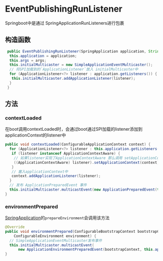 # EventPublishingRunListener

Springboot中是通过 SpringApplicationRunListeners进行包裹

## 构造函数

```java
 public EventPublishingRunListener(SpringApplication application, String[] args) {
  this.application = application;
  this.args = args;
  this.initialMulticaster = new SimpleApplicationEventMulticaster();
  // 将SPI加载到的`ApplicationListener`放入 initialMulticaster中
  for (ApplicationListener<?> listener : application.getListeners()) {
   this.initialMulticaster.addApplicationListener(listener);
  }
 }
```

## 方法

### contextLoaded

在boot调用contextLoaded时，会通过boot通过SPI加载的listener添加到applicationContext的listener中

```java
public void contextLoaded(ConfigurableApplicationContext context) {
  for (ApplicationListener<?> listener : this.application.getListeners()) {
   if (listener instanceof ApplicationContextAware) {
    // 如果listener实现了ApplicationContextAware 那么调用 setApplicationContext方法
    ((ApplicationContextAware) listener).setApplicationContext(context);
   }
   // 塞入applicationContext中
   context.addApplicationListener(listener);
  }
  // 发布 ApplicationPreparedEvent 事件
  this.initialMulticaster.multicastEvent(new ApplicationPreparedEvent(this.application, this.args, context));
}

```

### environmentPrepared

[SpringApplication](./SpringApplication)的`prepareEnvironment`会调用该方法

```java
@Override
public void environmentPrepared(ConfigurableBootstrapContext bootstrapContext,
    ConfigurableEnvironment environment) {
  // SimpleApplicationEventMulticaster发布事件
  this.initialMulticaster.multicastEvent(
      new ApplicationEnvironmentPreparedEvent(bootstrapContext, this.application, this.args, environment));
}
```
